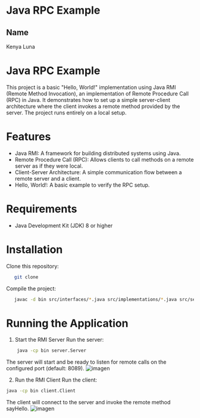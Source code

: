 # Java RPC Example
## Name
 
 Kenya Luna

# Java RPC Example

This project is a basic "Hello, World!" implementation using Java RMI (Remote Method Invocation), an implementation of Remote Procedure Call (RPC) in Java. It demonstrates how to set up a simple server-client architecture where the client invokes a remote method provided by the server. The project runs entirely on a local setup.

# Features

 - Java RMI: A framework for building distributed systems using Java.
 - Remote Procedure Call (RPC): Allows clients to call methods on a remote server as if they were local.
 - Client-Server Architecture: A simple communication flow between a remote server and a client.
 - Hello, World!: A basic example to verify the RPC setup.

# Requirements

 - Java Development Kit (JDK) 8 or higher

# Installation
Clone this repository:
```bash
   git clone 
```
Compile the project:
```bash
   javac -d bin src/interfaces/*.java src/implementations/*.java src/server/*.java src/client/*.java
```

# Running the Application
1. Start the RMI Server
    Run the server:
```bash
    java -cp bin server.Server
```
The server will start and be ready to listen for remote calls on the configured port (default: 8089).
![imagen](https://github.com/user-attachments/assets/30719b57-c34a-43c4-bbf3-0b0760d5991e)


2. Run the RMI Client
    Run the client:
```bash
java -cp bin client.Client
```
The client will connect to the server and invoke the remote method sayHello.
![imagen](https://github.com/user-attachments/assets/a4d21d3f-3920-40e7-aac7-ce2bc8b1078f)

